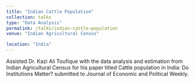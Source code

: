 ```yaml
---
title: "Indian Cattle Population"
collection: talks
type: "Data Analysis"
permalink: /talks/indian-cattle-population
venue: "Indian Agricultural Census"

location: "India"
---
```


Assisted Dr. Kazi Ali Toufique with the data analysis and estimation from Indian Agricultural
 Census for his paper titled Cattle population in India: Do Institutions Matter? submitted to Journal
 of Economic and Political Weekly.